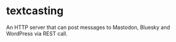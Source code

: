 # textcasting
An HTTP server that can post messages to Mastodon, Bluesky and WordPress via REST call.
